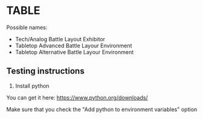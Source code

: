 # TABLE

Possible names:
- Tech/Analog Battle Layout Exhibitor
- Tabletop Advanced Battle Layour Environment
- Tabletop Alternative Battle Layour Environment

## Testing instructions
1. Install python

You can get it here: https://www.python.org/downloads/

Make sure that you check the "Add python to environment variables" option
